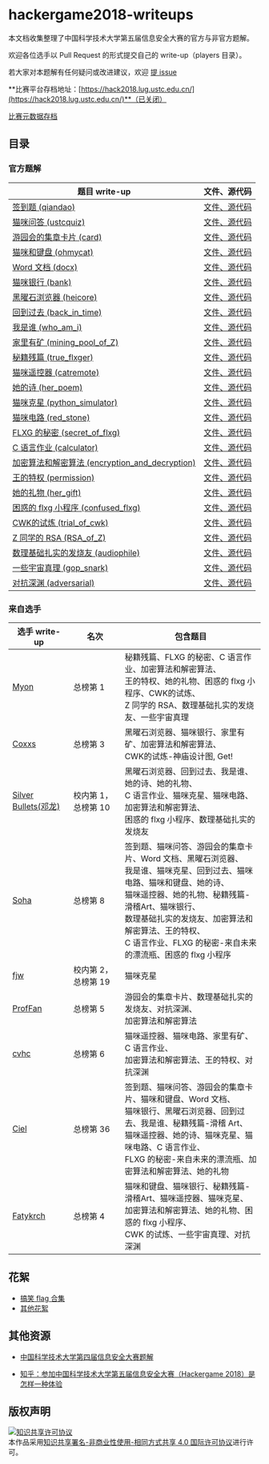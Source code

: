 # hackergame2018-writeups

本文档收集整理了中国科学技术大学第五届信息安全大赛的官方与非官方题解。

欢迎各位选手以 Pull Request 的形式提交自己的 write-up（players 目录）。

若大家对本题解有任何疑问或改进建议，欢迎 [提 issue](https://github.com/ustclug/hackergame2018-writeups/issues/new)

**比赛平台存档地址：[https://hack2018.lug.ustc.edu.cn/](https://hack2018.lug.ustc.edu.cn/)**（已关闭）

[比赛元数据存档](archive/)

## 目录

### 官方题解

| 题目 write-up | 文件、源代码 |
| --- | --- |
| [签到题 (qiandao)](official/qiandao/README.md) | [文件、源代码](official/qiandao/src) |
| [猫咪问答 (ustcquiz)](official/ustcquiz/README.md) | [文件、源代码](official/ustcquiz/src) |
| [游园会的集章卡片 (card)](official/card/README.md) | [文件、源代码](official/card/src) |
| [猫咪和键盘 (ohmycat)](official/ohmycat/README.md) | [文件、源代码](official/ohmycat/src) |
| [Word 文档 (docx)](official/docx/README.md) | [文件、源代码](official/docx/src) |
| [猫咪银行 (bank)](official/bank/README.md) | [文件、源代码](official/bank/src) |
| [黑曜石浏览器 (heicore)](official/heicore/README.md) | [文件、源代码](official/heicore/src) |
| [回到过去 (back_in_time)](official/back_in_time/README.md) | [文件、源代码](official/back_in_time/src) |
| [我是谁 (who_am_i)](official/who_am_i/README.md) | [文件、源代码](official/who_am_i/src) |
| [家里有矿 (mining_pool_of_Z)](official/mining_pool_of_Z/README.md) | [文件、源代码](official/mining_pool_of_Z/src) |
| [秘籍残篇 (true_flxger)](official/true_flxger/README.md) | [文件、源代码](official/true_flxger/src) |
| [猫咪遥控器 (catremote)](official/catremote/README.md) | [文件、源代码](official/catremote/src) |
| [她的诗 (her_poem)](official/her_poem/README.md) | [文件、源代码](official/her_poem/src) |
| [猫咪克星 (python_simulator)](official/python_simulator/README.md) | [文件、源代码](official/python_simulator/src) |
| [猫咪电路 (red_stone)](official/red_stone/README.md) | [文件、源代码](official/red_stone/src) |
| [FLXG 的秘密 (secret_of_flxg)](official/secret_of_flxg/README.md) | [文件、源代码](official/secret_of_flxg/src) |
| [C 语言作业 (calculator)](official/calculator/README.md) | [文件、源代码](official/calculator/src) |
| [加密算法和解密算法 (encryption_and_decryption)](official/encryption_and_decryption/README.md) | [文件、源代码](official/encryption_and_decryption/src) |
| [王的特权 (permission)](official/permission/README.md) | [文件、源代码](official/permission/src) |
| [她的礼物 (her_gift)](official/her_gift/README.md) | [文件、源代码](official/her_gift/src) |
| [困惑的 flxg 小程序 (confused_flxg)](official/confused_flxg/README.md) | [文件、源代码](official/confused_flxg/src) |
| [CWK的试炼 (trial_of_cwk)](official/trial_of_cwk/README.md) | [文件、源代码](official/trial_of_cwk/src) |
| [Z 同学的 RSA (RSA_of_Z)](official/RSA_of_Z/README.md) | [文件、源代码](official/RSA_of_Z/src) |
| [数理基础扎实的发烧友 (audiophile)](official/audiophile/README.md) | [文件、源代码](official/audiophile/src) |
| [一些宇宙真理 (gop_snark)](official/gop_snark/README.md) | [文件、源代码](official/gop_snark/src) |
| [对抗深渊 (adversarial)](official/adversarial/README.md) | [文件、源代码](official/adversarial/src) |

### 来自选手

| 选手 write-up | 名次 | 包含题目 |
| --- | --- | --- |
| [Myon](players/myon/README.md) | 总榜第 1 | 秘籍残篇、FLXG 的秘密、C 语言作业、加密算法和解密算法、<br/>王的特权、她的礼物、困惑的 flxg 小程序、CWK的试炼、<br/>Z 同学的 RSA、数理基础扎实的发烧友、一些宇宙真理 |
| [Coxxs](players/coxxs/README.md) | 总榜第 3 | 黑曜石浏览器、猫咪银行、家里有矿、加密算法和解密算法、<br/>CWK的试炼-神庙设计图, Get! |
| [Silver Bullets(邓龙)](players/dl/README.md) | 校内第 1，总榜第 10 | 黑曜石浏览器、回到过去、我是谁、她的诗、她的礼物、<br/>C 语言作业、猫咪克星、猫咪电路、加密算法和解密算法、<br/>困惑的 flxg 小程序、数理基础扎实的发烧友 |
| [Soha](players/soha/README.md) | 总榜第 8 | 签到题、猫咪问答、游园会的集章卡片、Word 文档、黑曜石浏览器、<br/>我是谁、猫咪克星、回到过去、猫咪电路、猫咪和键盘、她的诗、<br/>猫咪遥控器、她的礼物、秘籍残篇-滑稽Art、猫咪银行、<br/>数理基础扎实的发烧友、加密算法和解密算法、王的特权、<br/>C 语言作业、FLXG 的秘密-来自未来的漂流瓶、困惑的 flxg 小程序 |
| [fjw](players/fjw/README.md) | 校内第 2，总榜第 19 | 猫咪克星 |
| [ProfFan](players/ProfFan/README.md) | 总榜第 5 | 游园会的集章卡片、数理基础扎实的发烧友、对抗深渊、<br/>加密算法和解密算法 |
| [cvhc](players/cvhc/README.md) | 总榜第 6 | 猫咪遥控器、猫咪电路、家里有矿、C 语言作业、<br/>加密算法和解密算法、王的特权、对抗深渊 |
| [Ciel](players/Ciel/README.md) | 总榜第 36 | 签到题、猫咪问答、游园会的集章卡片、猫咪和键盘、Word 文档、<br/>猫咪银行、黑曜石浏览器、回到过去、我是谁、秘籍残篇-滑稽 Art、<br/>猫咪遥控器、她的诗、猫咪克星、猫咪电路、C 语言作业、<br/>FLXG 的秘密-来自未来的漂流瓶、加密算法和解密算法、她的礼物 |
| [Fatykrch](players/fatykrch/README.md) | 总榜第 4 | 猫咪和键盘、猫咪银行、秘籍残篇-滑稽Art、猫咪遥控器、猫咪克星、<br/>加密算法和解密算法、她的礼物、困惑的 flxg 小程序、<br/>CWK 的试炼、一些宇宙真理、对抗深渊 |

## 花絮
- [搞笑 flag 合集](misc/funny_flags.md)
- [其他花絮](misc/others.md)

## 其他资源

- [中国科学技术大学第四届信息安全大赛题解](https://volltin.gitbooks.io/hackergame2017-writeup/)

- [知乎：参加中国科学技术大学第五届信息安全大赛（Hackergame 2018）是怎样一种体验](https://www.zhihu.com/question/297850153)

## 版权声明
<a rel="license" href="http://creativecommons.org/licenses/by-nc-sa/4.0/"><img alt="知识共享许可协议" style="border-width:0" src="https://i.creativecommons.org/l/by-nc-sa/4.0/88x31.png" /></a><br />本作品采用<a rel="license" href="http://creativecommons.org/licenses/by-nc-sa/4.0/">知识共享署名-非商业性使用-相同方式共享 4.0 国际许可协议</a>进行许可。
